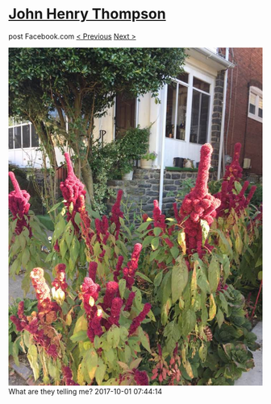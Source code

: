 # [John Henry Thompson](../README.md)
post Facebook.com
[< Previous](2017-10-01-1.md) [Next >](2017-09-28-1.md)

[![](../media/2017-10-01/Timeline-Photos-What-are-they-telling-me.jpg)](../README.md)
What are they telling me?
2017-10-01 07:44:14